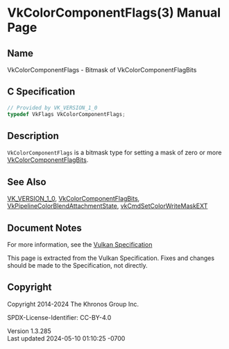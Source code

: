 # VkColorComponentFlags(3) Manual Page

## Name

VkColorComponentFlags - Bitmask of VkColorComponentFlagBits



## <a href="#_c_specification" class="anchor"></a>C Specification

``` c
// Provided by VK_VERSION_1_0
typedef VkFlags VkColorComponentFlags;
```

## <a href="#_description" class="anchor"></a>Description

`VkColorComponentFlags` is a bitmask type for setting a mask of zero or
more [VkColorComponentFlagBits](https://registry.khronos.org/vulkan/specs/1.3-extensions/man/html/VkColorComponentFlagBits.html).

## <a href="#_see_also" class="anchor"></a>See Also

[VK_VERSION_1_0](https://registry.khronos.org/vulkan/specs/1.3-extensions/man/html/VK_VERSION_1_0.html),
[VkColorComponentFlagBits](https://registry.khronos.org/vulkan/specs/1.3-extensions/man/html/VkColorComponentFlagBits.html),
[VkPipelineColorBlendAttachmentState](https://registry.khronos.org/vulkan/specs/1.3-extensions/man/html/VkPipelineColorBlendAttachmentState.html),
[vkCmdSetColorWriteMaskEXT](https://registry.khronos.org/vulkan/specs/1.3-extensions/man/html/vkCmdSetColorWriteMaskEXT.html)

## <a href="#_document_notes" class="anchor"></a>Document Notes

For more information, see the <a
href="https://registry.khronos.org/vulkan/specs/1.3-extensions/html/vkspec.html#VkColorComponentFlags"
target="_blank" rel="noopener">Vulkan Specification</a>

This page is extracted from the Vulkan Specification. Fixes and changes
should be made to the Specification, not directly.

## <a href="#_copyright" class="anchor"></a>Copyright

Copyright 2014-2024 The Khronos Group Inc.

SPDX-License-Identifier: CC-BY-4.0

Version 1.3.285  
Last updated 2024-05-10 01:10:25 -0700
